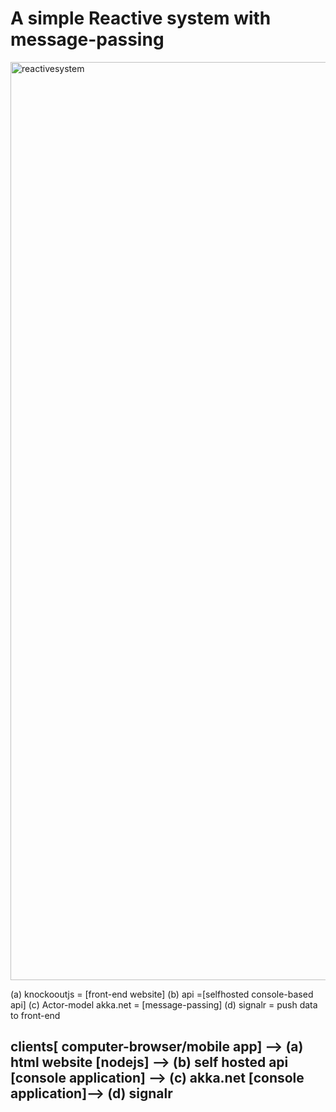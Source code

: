 # A simple Reactive system with message-passing 


<img width="1469" alt="reactivesystem" src="https://user-images.githubusercontent.com/16511837/30899573-bfa516e0-a3a3-11e7-9783-1cfd3a4934fd.png">


 (a) knockooutjs = [front-end website] 
 (b) api =[selfhosted console-based api]
 (c) Actor-model akka.net = [message-passing]
 (d) signalr = push data to front-end

## clients[ computer-browser/mobile app] --> (a) html website [nodejs]  --> (b) self hosted api [console application]  -->  (c) akka.net [console application]--> (d) signalr


